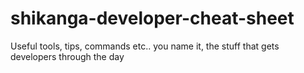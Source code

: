 # shikanga-developer-cheat-sheet
Useful tools, tips, commands etc.. you name it, the stuff that gets developers through the day
